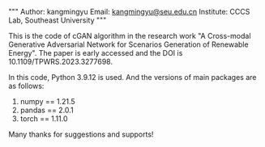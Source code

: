 """
    Author: kangmingyu
    Email: kangmingyu@seu.edu.cn
    Institute: CCCS Lab, Southeast University
"""

This is the code of cGAN algorithm in the research work "A Cross-modal Generative Adversarial Network for Scenarios Generation of Renewable Energy". The paper is early accessed and the DOI is 10.1109/TPWRS.2023.3277698. 


In this code, Python 3.9.12 is used. And the versions of main packages are as follows:
1. numpy == 1.21.5
2. pandas == 2.0.1
3. torch == 1.11.0


Many thanks for suggestions and supports!